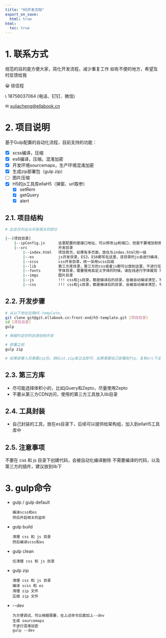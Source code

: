 ```yaml
---
title: "H5开发文档"
export_on_save:
  html: true
html: 
  toc: true
---
```

# 1. 联系方式

规范的目的是方便大家，简化开发流程，减少重复工作
如有不便的地方，希望及时反馈给我

😀 徐佳程

📞 18758037064 (电话、钉钉、微信)

✉ xujiacheng@ellabook.cn

# 2. 项目说明

基于Gulp配置的自动化流程，目前支持的功能：

- [x] scss编译，压缩
- [x] es6编译，压缩，混淆加密
- [x] 开发环境sourcemaps，生产环境混淆加密
- [x] 生成zip部署包（gulp zip）
- [ ] 图片压缩
- [x] H5的js工具库ellaH5（弹窗、url取参）
  - [x] setRem
  - [x] getQuery
  - [x] alert

## 2.1. 项目结构

```sh
# 此处仅列出与开发相关的部分

|--[项目目录]
    |--ipConfig.js      这里配置的是接口地址，可以修改ip和端口，但是不要增加和修改额外部分
    |--src              开发目录
        |--index.html   项目首页，如果有多页面，放在与index.html同一级
        |--es           js开发目录，ES3，ES6都写在这里，该目录的js会进行编译、压缩、混淆
        |--scss         css开发目录，统一采用scss后缀
        |--lib          第三方库目录，第三方的css或者js都可以放到这里，不进行任何压缩，例如zepto.min.js
        |--fonts        字体目录，需要使用自定义字体的时候，请在线进行字体裁剪 https://www.disidu.com/online-ttf-subset.html
        |--imgs         图片目录
        |--js           !!! css和js目录，都是编译后的目录，会被自动编译清空，不要手动在这两个目录写任何代码
        |--css          !!! css和js目录，都是编译后的目录，会被自动编译清空，不要手动在这两个目录写任何代码
```

## 2.2. 开发步骤


```sh
# 从以下地址拉取H5-template，
git clone git@git.ellabook.cn:front-end/h5-template.git [项目目录]
cd [项目目录]
gulp

# 根据约定好的目录结构开发

# 部署之前
gulp zip

# 如果部署人员需要zip包，把dist.zip发过去即可，如果需要自己部署到ftp，复制src下全部内容即可

```

## 2.3. 第三方库

* 尽可能选择体积小的，比如jQuery和Zepto，尽量使用Zepto
* 不要从第三方CDN访问，使用的第三方工具放入lib目录

## 2.4. 工具封装

* 自己封装的工具，放在es目录下，后续可以提供给架构组，加入到ellaH5工具库中


## 2.5. 注意事项
不要在 css 和 js 目录下创建代码，会被自动化编译删除
不需要编译的代码，以及第三方的插件，建议放到lib下

# 3. gulp命令


- gulp / gulp default

      编译scss和es
      然后开启相关的监听

- gulp build

      清理 css 和 js 目录
      然后编译scss和es

- gulp clean

      仅清理 css 和 js 目录

- gulp zip

      清理 css 和 js 目录
      编译 scss 和 es
      清理 zip 文件
      压缩 zip 文件

- --dev

      为方便调试，可以根据需要，在上述命令后面加上--dev
      生成 sourcemaps
      不进行混淆加密
      gulp --dev

